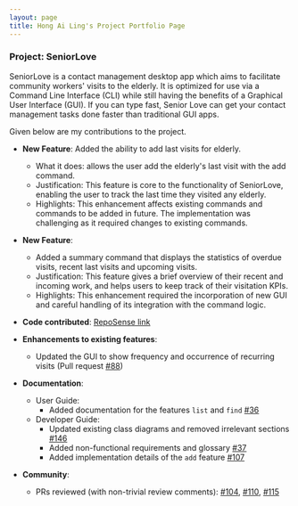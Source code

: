 ```yaml
---
layout: page
title: Hong Ai Ling's Project Portfolio Page
---
```


### Project: SeniorLove

SeniorLove is a contact management desktop app which aims to facilitate community workers' visits to the elderly. It is optimized for use via a Command Line Interface (CLI) while still having the benefits of a Graphical User Interface (GUI). If you can type fast, Senior Love can get your contact management tasks done faster than traditional GUI apps.

Given below are my contributions to the project.

* **New Feature**: Added the ability to add last visits for elderly.
    * What it does: allows the user add the elderly's last visit with the add command.
    * Justification: This feature is core to the functionality of SeniorLove, enabling the user to track the last time they visited any elderly.
    * Highlights: This enhancement affects existing commands and commands to be added in future. The implementation was challenging as it required changes to existing commands.

* **New Feature**:
    * Added a summary command that displays the statistics of overdue visits, recent last visits and upcoming visits.
    * Justification: This feature gives a brief overview of their recent and incoming work, and helps users to keep track of their visitation KPIs.
    * Highlights: This enhancement required the incorporation of new GUI and careful handling of its integration with the command logic.

* **Code contributed**: [RepoSense link](https://nus-cs2103-ay2122s1.github.io/tp-dashboard/?search=&sort=groupTitle&sortWithin=title&timeframe=commit&mergegroup=&groupSelect=groupByRepos&breakdown=true&checkedFileTypes=docs~functional-code~test-code~other&since=2021-09-17&tabOpen=true&tabType=authorship&tabAuthor=ailing35&tabRepo=AY2122S1-CS2103-T14-1%2Ftp%5Bmaster%5D&authorshipIsMergeGroup=false&authorshipFileTypes=docs~functional-code~test-code&authorshipIsBinaryFileTypeChecked=false)

* **Enhancements to existing features**:
    * Updated the GUI to show frequency and occurrence of recurring visits (Pull request [\#88](https://github.com/AY2122S1-CS2103-T14-1/tp/pull/88))

* **Documentation**:
    * User Guide:
        * Added documentation for the features `list` and `find` [\#36](https://github.com/AY2122S1-CS2103-T14-1/tp/pull/36)
    * Developer Guide:
        * Updated existing class diagrams and removed irrelevant sections [\#146](https://github.com/AY2122S1-CS2103-T14-1/tp/pull/146)
        * Added non-functional requirements and glossary [\#37](https://github.com/AY2122S1-CS2103-T14-1/tp/pull/37)
        * Added implementation details of the `add` feature [\#107](https://github.com/AY2122S1-CS2103-T14-1/tp/pull/107)

* **Community**:
    * PRs reviewed (with non-trivial review comments): [\#104](https://github.com/AY2122S1-CS2103-T14-1/tp/pull/104), [\#110](https://github.com/AY2122S1-CS2103-T14-1/tp/pull/110), [\#115](https://github.com/AY2122S1-CS2103-T14-1/tp/pull/115)
